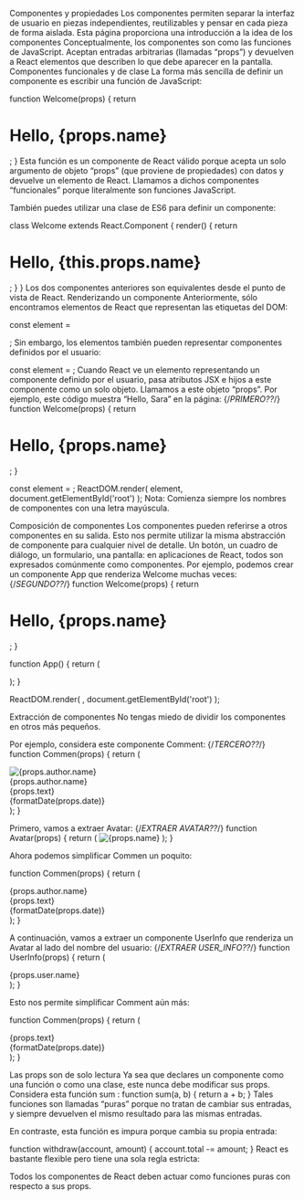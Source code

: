 Componentes y propiedades
Los componentes permiten separar la interfaz de usuario en piezas independientes, reutilizables y pensar en cada pieza de forma aislada. Esta página proporciona una introducción a la idea de los componentes
Conceptualmente, los componentes son como las funciones de JavaScript. Aceptan entradas arbitrarias (llamadas “props”) y devuelven a React elementos que describen lo que debe aparecer en la pantalla.
Componentes funcionales y de clase
La forma más sencilla de definir un componente es escribir una función de JavaScript:

function Welcome(props) {
  return <h1>Hello, {props.name}</h1>;
}
Esta función es un componente de React válido porque acepta un solo argumento de objeto “props” (que proviene de propiedades) con datos y devuelve un elemento de React. Llamamos a dichos componentes “funcionales” porque literalmente son funciones JavaScript.

También puedes utilizar una clase de ES6 para definir un componente:

class Welcome extends React.Component {
  render() {
    return <h1>Hello, {this.props.name}</h1>;
  }
}
Los dos componentes anteriores son equivalentes desde el punto de vista de React.
Renderizando un componente
Anteriormente, sólo encontramos elementos de React que representan las etiquetas del DOM:

const element = <div />;
Sin embargo, los elementos también pueden representar componentes definidos por el usuario:

const element = <Welcome name="Sara" />;
Cuando React ve un elemento representando un componente definido por el usuario, pasa atributos JSX e hijos a este componente como un solo objeto. Llamamos a este objeto “props”.
Por ejemplo, este código muestra “Hello, Sara” en la página:
{/*PRIMERO??*/}
function Welcome(props) {
  return <h1>Hello, {props.name}</h1>;
}

const element = <Welcome name="Sara" />;
ReactDOM.render(
  element,
  document.getElementById('root')
);
Nota: Comienza siempre los nombres de componentes con una letra mayúscula.

Composición de componentes
Los componentes pueden referirse a otros componentes en su salida. Esto nos permite utilizar la misma abstracción de componente para cualquier nivel de detalle. Un botón, un cuadro de diálogo, un formulario, una pantalla: en aplicaciones de React, todos son expresados comúnmente como componentes.
Por ejemplo, podemos crear un componente App que renderiza Welcome muchas veces:
{/*SEGUNDO??*/}
function Welcome(props) {
  return <h1>Hello, {props.name}</h1>;
}

function App() {
  return (
    <div>
      <Welcome name="Sara" />
      <Welcome name="Cahal" />
      <Welcome name="Edite" />
    </div>
  );
}

ReactDOM.render(
  <App />,
  document.getElementById('root')
);

Extracción de componentes
No tengas miedo de dividir los componentes en otros más pequeños.

Por ejemplo, considera este componente Comment:
{/*TERCERO??*/}
function Commen(props) {
  return (
    <div className="Commen">
      <div className="UserInfo">
        <img className="Avatar"
          src={props.author.avatarUrl}
          alt={props.author.name}
        />
        <div className="UserInfo-name">
          {props.author.name}
        </div>
      </div>
      <div className="Commen-text">
        {props.text}
      </div>
      <div className="Commen-date">
        {formatDate(props.date)}
      </div>
    </div>
  );
}

Primero, vamos a extraer Avatar:
{/*EXTRAER AVATAR??*/}
function Avatar(props) {
  return (
    <img className="Avatar"
      src={props.avatarUrl}
      alt={props.name}
    />
  );
}

Ahora podemos simplificar Commen un poquito:

function Commen(props) {
  return (
    <div className="Commen">
      <div className="UserInfo">
        <Avatar />
        <div className="UserInfo-name">
          {props.author.name}
        </div>
      </div>
      <div className="Commen-text">
        {props.text}
      </div>
      <div className="Commen-date">
        {formatDate(props.date)}
      </div>
    </div>
  );
}

A continuación, vamos a extraer un componente UserInfo que renderiza un Avatar al lado del nombre del usuario:
{/*EXTRAER USER_INFO??*/}
function UserInfo(props) {
  return (
    <div className="UserInfo">
      <Avatar user={props.user} />
      <div className="UserInfo-name">
        {props.user.name}
      </div>
    </div>
  );
}

Esto nos permite simplificar Comment aún más:

function Commen(props) {
  return (
    <div className="Comment">
      <UserInfo user={props.author} />
      <div className="Comment-text">
        {props.text}
      </div>
      <div className="Comment-date">
        {formatDate(props.date)}
      </div>
    </div>
  );
}

Las props son de solo lectura
Ya sea que declares un componente como una función o como una clase, este nunca debe modificar sus props. Considera esta función sum :
function sum(a, b) {
  return a + b;
}
Tales funciones son llamadas “puras” porque no tratan de cambiar sus entradas, y siempre devuelven el mismo resultado para las mismas entradas.

En contraste, esta función es impura porque cambia su propia entrada:

function withdraw(account, amount) {
  account.total -= amount;
}
React es bastante flexible pero tiene una sola regla estricta:

Todos los componentes de React deben actuar como funciones puras con respecto a sus props.